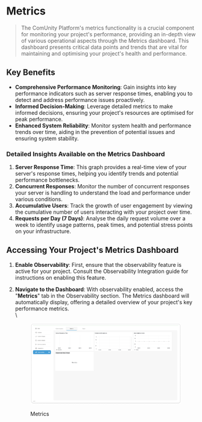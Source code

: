 # Metrics



> The ComUnity Platform's metrics functionality is a crucial component for monitoring your project's performance, providing an in-depth view of various operational aspects through the Metrics dashboard. This dashboard presents critical data points and trends that are vital for maintaining and optimising your project's health and performance.

## **Key Benefits**

* **Comprehensive Performance Monitoring**: Gain insights into key performance indicators such as server response times, enabling you to detect and address performance issues proactively.
* **Informed Decision-Making**: Leverage detailed metrics to make informed decisions, ensuring your project's resources are optimised for peak performance.
* **Enhanced System Reliability**: Monitor system health and performance trends over time, aiding in the prevention of potential issues and ensuring system stability.

### **Detailed Insights Available on the Metrics Dashboard**

1. **Server Response Time**: This graph provides a real-time view of your server's response times, helping you identify trends and potential performance bottlenecks.
2. **Concurrent Responses**: Monitor the number of concurrent responses your server is handling to understand the load and performance under various conditions.
3. **Accumulative Users**: Track the growth of user engagement by viewing the cumulative number of users interacting with your project over time.
4. **Requests per Day (7 Days)**: Analyse the daily request volume over a week to identify usage patterns, peak times, and potential stress points on your infrastructure.

## **Accessing Your Project's Metrics Dashboard**

1. **Enable Observability**: First, ensure that the observability feature is active for your project. Consult the Observability Integration guide for instructions on enabling this feature.
2.  **Navigate to the Dashboard**: With observability enabled, access the "**Metrics**" tab in the Observability section. The Metrics dashboard will automatically display, offering a detailed overview of your project's key performance metrics.\
    \


    <figure><img src="../../.gitbook/assets/image (393).png" alt=""><figcaption><p>Metrics </p></figcaption></figure>
